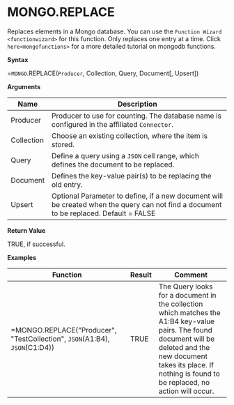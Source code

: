 # MONGO.REPLACE

Replaces elements in a Mongo database. You can use the
`Function Wizard <functionwizard>` for this function. Only replaces one
entry at a time. Click `here<mongofunctions>` for a more detailed
tutorial on mongodb functions.

**Syntax**

=`MONGO`.REPLACE(`Producer`, Collection, Query, Document\[, Upsert\])

**Arguments**

| Name       | Description                                                                                                                            |
|------------|----------------------------------------------------------------------------------------------------------------------------------------|
| Producer   | Producer to use for counting. The database name is configured in the affiliated `Connector`.                                           |
| Collection | Choose an existing collection, where the item is stored.                                                                               |
| Query      | Define a query using a `JSON` cell range, which defines the document to be replaced.                                                   |
| Document   | Defines the key-value pair(s) to be replacing the old entry.                                                                           |
| Upsert     | Optional Parameter to define, if a new document will be created when the query can not find a document to be replaced. Default = FALSE |

**Return Value**

TRUE, if successful.

**Examples**

| Function                                                                   | Result | Comment                                                                                                                                                                                                                      |
|----------------------------------------------------------------------------|--------|------------------------------------------------------------------------------------------------------------------------------------------------------------------------------------------------------------------------------|
| =MONGO.REPLACE("Producer", "TestCollection", `JSON`(A1:B4), `JSON`(C1:D4)) | TRUE   | The Query looks for a document in the collection which matches the A1:B4 key-value pairs. The found document will be deleted and the new document takes its place. If nothing is found to be replaced, no action will occur. |
